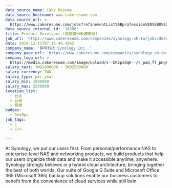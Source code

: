 ```yaml
---
data_source_name: Cake Resume
data_source_hostname: www.cakeresume.com
data_source_url: >-
  https://www.cakeresume.com/jobs?refinementList%5Bprofession%5D%5B0%5D=tech_devops&refi[…]5D=per_year&range%5Bsalary_range%5D%5Bmin%5D=1000000&page=2
data_source_internal_id: '16296'
title: Product Developer (雲端備份軟體開發)
job_url: 'https://www.cakeresume.com/companies/synology-zh-tw/jobs/d64c07'
date: 2019-12-11T07:15:49.494Z
company_name: '群暉科技 Synology Inc. '
company_page_url: 'https://www.cakeresume.com/companies/synology-zh-tw'
company_logo_url: >-
  https://media.cakeresume.com/image/upload/s--bRzpiQqE--/c_pad,fl_png8,h_200,w_200/v1562310837/lyd0wozvo39ycoc8t2ke.png
salary_text: TWD1000000 - TWD2500000
salary_currency: TWD
salary_type: per_year
salary_min: 1000000
salary_max: 2500000
location_list:
  - 台北
  - 台灣
  - 板橋
badges:
  - DevOps
job_tags:
  - C
  - C++

---
```


At Synology, we put our users first. From personal/performance NAS to enterprise-level NAS and networking products, we build products that help our users organize their data and make it accessible anytime, anywhere. Synology strongly believes in a hybrid cloud architecture, bringing together the best of both worlds. Our suite of Google G Suite and Microsoft Office 365 (Microsoft 365) backup solutions enable our business customers to benefit from the convenience of cloud services while still bein